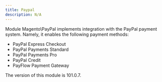 ```yaml
---
title: Paypal
description: N/A
---
```


Module Magento\PayPal implements integration with the PayPal payment system. Namely, it enables the following payment methods:

* PayPal Express Checkout
* PayPal Payments Standard
* PayPal Payments Pro
* PayPal Credit
* PayFlow Payment Gateway

<InlineAlert slots="text" />
The version of this module is 101.0.7.

